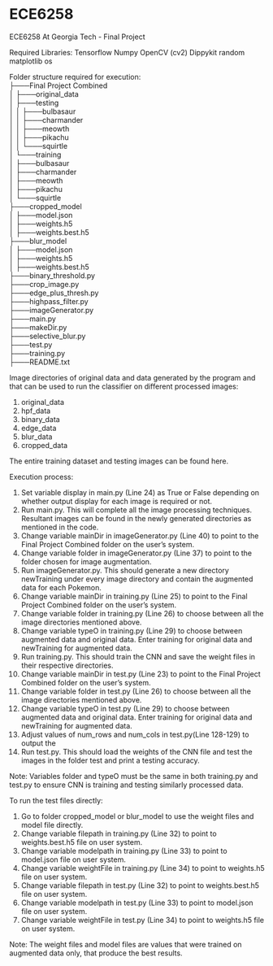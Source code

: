 # ECE6258
ECE6258 At Georgia Tech - Final Project

Required Libraries:
Tensorflow
Numpy
OpenCV (cv2)
Dippykit
random
matplotlib
os

Folder structure required for execution:<br>
├───Final Project Combined<br>
│   ├───original_data<br>
│       ├───testing<br>
│       │   ├───bulbasaur<br>
│       │   ├───charmander<br>
│       │   ├───meowth<br>
│       │   ├───pikachu<br>
│       │   └───squirtle<br>
│       └───training<br>
│           ├───bulbasaur<br>
│           ├───charmander<br>
│           ├───meowth<br>
│           ├───pikachu<br>
│           └───squirtle<br>
├───cropped_model<br>
│   ├───model.json<br>
│   ├───weights.h5<br>
│   ├───weights.best.h5<br>
├───blur_model<br>
│   ├───model.json<br>
│   ├───weights.h5<br>
│   ├───weights.best.h5<br>
├───binary_threshold.py<br>
├───crop_image.py<br>
├───edge_plus_thresh.py<br>
├───highpass_filter.py<br>
├───imageGenerator.py<br>
├───main.py<br>
├───makeDir.py<br>
├───selective_blur.py<br>
├───test.py<br>
├───training.py<br>
├───README.txt<br>


Image directories of original data and data generated by the program and that can be used to run the classifier on different processed images:

1. original_data
2. hpf_data
3. binary_data
4. edge_data
5. blur_data
6. cropped_data


The entire training dataset and testing images can be found here.

Execution process:
1. Set variable display in main.py (Line 24) as True or False depending on whether output display for each image is required or not.
2. Run main.py. This will complete all the image processing techniques. Resultant images can be found in the newly generated directories as mentioned in the code.
3. Change variable mainDir in imageGenerator.py (Line 40) to point to the Final Project Combined folder on the user’s system.
4. Change variable folder in imageGenerator.py (Line 37) to point to the folder chosen for image augmentation.
5. Run imageGenerator.py. This should generate a new directory newTraining under every image directory and contain the augmented data for each Pokemon.
6. Change variable mainDir in training.py (Line 25) to point to the Final Project Combined folder on the user’s system.
7. Change variable folder in training.py (Line 26) to choose between all the image directories mentioned above. 
8. Change variable typeO in training.py (Line 29) to choose between augmented data and original data. Enter training for original data and newTraining for augmented data.
9. Run training.py. This should train the CNN and save the weight files in their respective directories.
10. Change variable mainDir in test.py (Line 23) to point to the Final Project Combined folder on the user’s system.
11. Change variable folder in test.py (Line 26) to choose between all the image directories mentioned above. 
12. Change variable typeO in test.py (Line 29) to choose between augmented data and original data. Enter training for original data and newTraining for augmented data.
13. Adjust values of num_rows and num_cols in test.py(Line 128-129) to output the 
14. Run test.py. This should load the weights of the CNN file and test the images in the folder test and print a testing accuracy.

Note: 
Variables folder and typeO must be the same in both training.py and test.py to ensure CNN is training and testing similarly processed data.

To run the test files directly:
1. Go to folder cropped_model or blur_model to use the weight files and model file directly. 
2. Change variable filepath in training.py (Line 32) to point to weights.best.h5 file on user system.
3. Change variable modelpath in training.py (Line 33) to point to model.json file on user system.
4. Change variable weightFile in training.py (Line 34) to point to weights.h5 file on user system.
5. Change variable filepath in test.py (Line 32) to point to weights.best.h5 file on user system.
6. Change variable modelpath in test.py (Line 33) to point to model.json file on user system.
7. Change variable weightFile in test.py (Line 34) to point to weights.h5 file on user system.

Note: The weight files and model files are values that were trained on augmented data only, that produce the best results.

